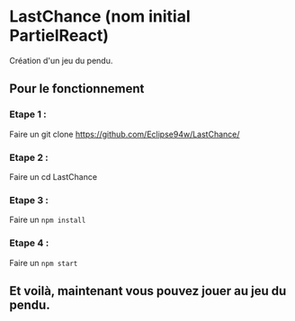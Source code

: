 # LastChance (nom initial PartielReact)

Création d'un jeu du pendu.

## Pour le fonctionnement

### Etape 1 :

Faire un git clone https://github.com/Eclipse94w/LastChance/

### Etape 2 :

Faire un cd LastChance

### Etape 3 :

Faire un `npm install`

### Etape 4 :

Faire un `npm start`

## Et voilà, maintenant vous pouvez jouer au jeu du pendu.
